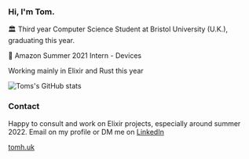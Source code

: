 ### Hi, I'm Tom.

🏛 Third year Computer Science Student at Bristol University (U.K.), graduating this year.

🚀 Amazon Summer 2021 Intern - Devices

Working mainly in Elixir and Rust this year

![Toms's GitHub stats](https://github-readme-stats.vercel.app/api?username=th0mas&count_private=true&theme=radical)

### Contact

Happy to consult and work on Elixir projects, especially around summer 2022. Email on my profile or DM me on [LinkedIn](https://www.linkedin.com/in/tom-haines-baa742185/)

[tomh.uk](https://tomh.uk)
